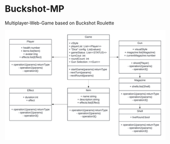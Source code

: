 # Buckshot-MP
Multiplayer-Web-Game based on Buckshot Roulette

![UML_Class_Diagram][def]

[def]: https://github.com/JustALostSoul/Buckshot-MP/blob/setup/basicUMLv1.png?raw=true